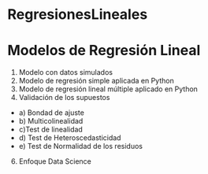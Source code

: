 # RegresionesLineales
# Modelos de Regresión Lineal
1) Modelo con datos simulados
2) Modelo de regresión simple aplicada en Python
3) Modelo de regresión lineal múltiple aplicado en Python
4) Validación de los supuestos
* a) Bondad de ajuste
* b) Multicolinealidad
* c)Test de linealidad
* d) Test de Heteroscedasticidad
* e) Test de Normalidad de los residuos
6) Enfoque Data Science
